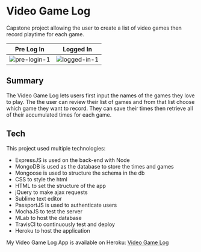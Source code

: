 # Video Game Log

Capstone project allowing the user to create a list of video games then record playtime for each game.

Pre Log In           |  Logged In
:-------------------------:|:-------------------------:
![pre-login-1](https://cloud.githubusercontent.com/assets/22624097/25152206/e4d96cd4-244d-11e7-93ef-b1c7ac31ecee.jpg)  |  ![logged-in-1](https://cloud.githubusercontent.com/assets/22624097/25152236/f770e750-244d-11e7-8407-b85b029833b6.jpg)



## Summary

The Video Game Log lets users first input the names of the games they love to play. The the user can review their list of games and from that list choose which game they want to record. They can save their times then retrieve all of their accumulated times for each game. 

## Tech

This project used multiple technologies:

- ExpressJS is used on the back-end with Node
- MongoDB is used as the database to store the times and games
- Mongoose is used to structure the schema in the db
- CSS to style the html
- HTML to set the structure of the app
- jQuery to make ajax requests
- Sublime text editor
- PassportJS is used to authenticate users
- MochaJS to test the server
- MLab to host the database
- TravisCI to continuously test and deploy
- Heroku to host the application

My Video Game Log App is available on Heroku: [Video Game Log][app]

[app]: <https://new-thing09.herokuapp.com/>